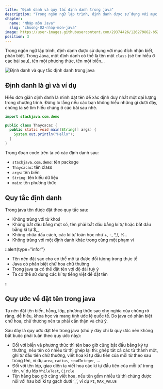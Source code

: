 ```yaml
---
title: "Định danh và quy tắc định danh trong java"
description: "Trong ngôn ngữ lập trình, định danh được sử dụng với mục đích nhận biết, phân biệt. Trong Java, một định danh có thể là tên một class, tên một phương thức, tên một biến"
chapter:
  name: "Nhập môn Java"
  slug: "chuong-02-nhap-mon-java"
image: https://user-images.githubusercontent.com/29374426/126279862-b529dc33-71d9-4346-afb0-9a33a01cbb63.png
position: 3
---
```


Trong ngôn ngữ lập trình, định danh được sử dụng với mục đích nhận biết, phân biệt. Trong Java, một định danh có thể là tên một `class` (sẽ tìm hiểu ở các bài sau), tên một phương thức, tên một biến...

![Định danh và quy tắc định danh trong java](https://user-images.githubusercontent.com/29374426/126279862-b529dc33-71d9-4346-afb0-9a33a01cbb63.png)

## Định danh là gì và ví dụ

Hiểu đơn giản định danh là mình đặt tên để xác định duy nhất một đại lượng trong chương trình. Đừng lo lắng nếu các bạn không hiểu những gì dưới đây, chúng ta sẽ tìm hiểu chúng ở các bài sau nhé.

```java
import stackjava.com.demo

public class Thaycacac {
  public static void main(String[] args) {
    System.out.println("Hello");
  }
}
```

Trong đoạn code trên ta có các định danh sau:

- `stackjava.com.demo`: tên package
- `Thaycacac`: tên class
- `args`: tên biến
- `String`: tên kiểu dữ liệu
- `main`: tên phương thức

## Quy tắc định danh

Trong java tên được đặt theo quy tắc sau:

- Không trùng với từ khoá
- Không bắt đầu bằng một số, tên phải bắt đầu bằng kí tự hoặc bắt đầu bằng kí tự $,\_
- Không chứa dấu cách, các kí tự toán học như +, -, \*,/, %..
- Không trùng với một định danh khác trong cùng một phạm vi

::alert{type="infor"}

- Tên nên đặt sao cho có thể mô tả được đối tượng trong thực tế
- Java có phân biệt chữ hoa chữ thường
- Trong java ta có thể đặt tên với độ dài tuỳ ý
- Ta có thể sử dụng các kí tự tiếng việt để đặt tên

::

## Quy ước về đặt tên trong java

Ta nên đặt tên biến, hằng, lớp, phương thức sao cho nghĩa của chúng rõ ràng, dễ hiểu, khoa học và mang tính ước lệ quốc tế. Do java có phân biệt chữ hoa, chữ thường nên ta phải cẩn thận và chú ý.

Sau đây là quy ước đặt tên trong java (chú ý đây chỉ là quy ước nên không bắt buộc phải tuân theo quy ước này):

- Đối với biến và phương thức thì tên bao giờ cũng bắt đầu bằng ký tự thường, nếu tên có nhiều từ thì ghép lại thì: ghép tất cả các từ thành một, ghi từ đầu tiên chữ thường, viết hoa kí tự đầu tiên của mỗi từ theo sau trong tên, ví dụ `area`, `radius`, `readInteger`, …
- Đối với tên lớp, giao diện ta viết hoa các kí tự đầu tiên của mỗi từ trong tên, ví dụ lớp `WhileTest`, `Circle`
- Tên hằng bao giờ cũng viết hoa, nếu tên gồm nhiều từ thì chúng được nối với hau bởi kí tự gạch dưới ‘\_’, ví dụ `PI`, `MAX_VALUE`
